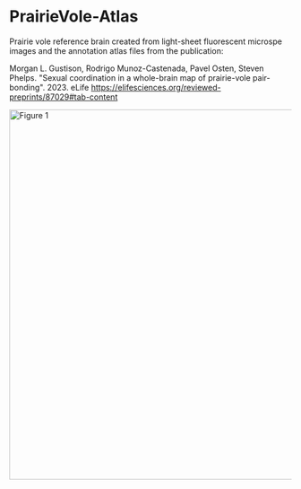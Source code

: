 # PrairieVole-Atlas

Prairie vole reference brain created from light-sheet fluorescent microspe images and the annotation atlas files from the publication:

Morgan L. Gustison, Rodrigo Munoz-Castenada, Pavel Osten, Steven Phelps. "Sexual coordination in a whole-brain map of prairie-vole pair-bonding". 2023. eLife
https://elifesciences.org/reviewed-preprints/87029#tab-content



<img width="660" alt="Figure 1" src="https://github.com/rodrigomc84/PrairieVole-Atlas/assets/18578474/0611e681-d3ec-4325-9d0b-13b0030394b5">
